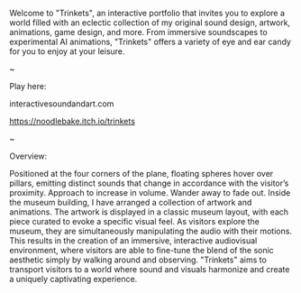 Welcome to "Trinkets", an interactive portfolio that invites you to explore a world filled with an eclectic collection of my original sound design, artwork, animations, game design, and more. From immersive soundscapes to experimental AI animations, "Trinkets" offers a variety of eye and ear candy for you to enjoy at your leisure. 

~

Play here:

interactivesoundandart.com

https://noodlebake.itch.io/trinkets

~

Overview:

Positioned at the four corners of the plane, floating spheres hover over pillars, emitting distinct sounds that change in accordance with the visitor’s proximity. Approach to increase in volume. Wander away to fade out. Inside the museum building, I have arranged a collection of artwork and animations. The artwork is displayed in a classic museum layout, with each piece curated to evoke a specific visual feel. As visitors explore the museum, they are simultaneously manipulating the audio with their motions. This results in the creation of an immersive, interactive audiovisual environment, where visitors are able to fine-tune the blend of the sonic aesthetic simply by walking around and observing. "Trinkets" aims to transport visitors to a world where sound and visuals harmonize and create a uniquely captivating experience.

